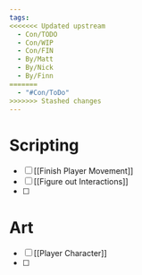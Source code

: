 ```yaml
---
tags:
<<<<<<< Updated upstream
  - Con/TODO
  - Con/WIP
  - Con/FIN
  - By/Matt
  - By/Nick
  - By/Finn
=======
  - "#Con/ToDo"
>>>>>>> Stashed changes
---
```


# Scripting

- [ ] [[Finish Player Movement]]
- [ ] [[Figure out Interactions]]
- [ ] 

# Art
- [ ] [[Player Character]]
- [ ] 
